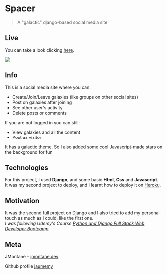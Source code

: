 # Spacer
> A "galactic" django-based social media site            

## Live
You can take a look clicking [here](https://spacerweb.herokuapp.com/).

![](spacer.gif)


## Info

This is a social media site where you can:        

* Create/Join/Leave galaxies (like groups on other social sites)       
* Post on galaxies after joining     
* See other user's activity      
* Delete posts or comments        

If you are not logged in you can still:        

* View galaxies and all the content        
* Post as visitor       
    
It has a galactic theme. So I also added some cool Javascript-made stars on the background for fun
              
           
## Technologies

For this project, I used **Django**, and some basic **Html**, **Css** and **Javascript**.       
It was my second project to deploy, and I learnt how to deploy it on [Heroku](https://www.heroku.com/).
               
               
                 
## Motivation

It was the second full project on Django and I also tried to add my personal touch as much as I could, like the first one.       
_I was following Udemy's Course [Python and Django Full Stack Web Developer Bootcamp](https://www.udemy.com/share/101WisAEITeFhSTXoJ/)._
                       
                         
## Meta
                  
JMontane – [jmontane.dev](https://www.jmontane.dev)


Github profile [jaumemy](https://github.com/jaumemy/)




















